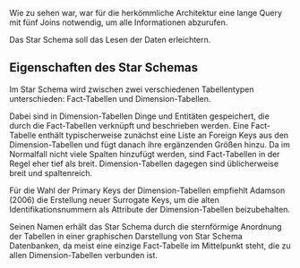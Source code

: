 Wie zu sehen war, war für die herkömmliche Architektur eine lange Query mit fünf Joins notwendig, um alle Informationen abzurufen.

Das Star Schema soll das Lesen der Daten erleichtern.

## Eigenschaften des Star Schemas

Im Star Schema wird zwischen zwei verschiedenen Tabellentypen unterschieden: Fact-Tabellen und Dimension-Tabellen. 

Dabei sind in Dimension-Tabellen Dinge und Entitäten gespeichert, die durch die Fact-Tabellen verknüpft und beschrieben werden. Eine Fact-Tabelle enthält typischerweise zunächst eine Liste an Foreign Keys aus den Dimension-Tabellen und fügt danach ihre ergänzenden Größen hinzu. Da im Normalfall nicht viele Spalten hinzufügt werden, sind Fact-Tabellen in der Regel eher tief als breit. Dimension-Tabellen dagegen sind üblicherweise breit und spaltenreich.

Für die Wahl der Primary Keys der Dimension-Tabellen empfiehlt Adamson (2006) die Erstellung neuer Surrogate Keys, um die alten Identifikationsnummern als Attribute der Dimension-Tabellen beizubehalten. 

Seinen Namen erhält das Star Schema durch die sternförmige Anordnung der Tabellen in einer graphischen Darstellung von Star Schema Datenbanken, da meist eine einzige Fact-Tabelle im Mittelpunkt steht, die zu allen Dimension-Tabellen verbunden ist.



